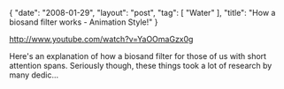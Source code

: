 {
   "date": "2008-01-29",
   "layout": "post",
   "tag": [
      "Water"
   ],
   "title": "How a biosand filter works - Animation Style!"
}

http://www.youtube.com/watch?v=YaOOmaGzx0g  

Here's an explanation of how a biosand filter for those of us with short attention spans. Seriously though, these things took a lot of research by many dedic...